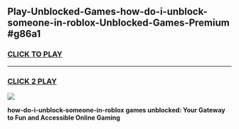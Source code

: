 
## Play-Unblocked-Games-how-do-i-unblock-someone-in-roblox-Unblocked-Games-Premium #g86a1
<h3>
<a href="https://premium.freeplayer.one?title=how-do-i-unblock-someone-in-roblox&ref=12M">CLICK TO PLAY</a></h3>
<hr>

<h3>
<a href="https://premium.freeplayer.one?title=how-do-i-unblock-someone-in-roblox&ref=12M">CLICK 2 PLAY</a>
  
</h3>

<a href="https://premium.freeplayer.one?title=how-do-i-unblock-someone-in-roblox&ref=12M"><img src="https://clearcache.store/games.png"></a>


**how-do-i-unblock-someone-in-roblox games unblocked: Your Gateway to Fun and Accessible Online Gaming**
